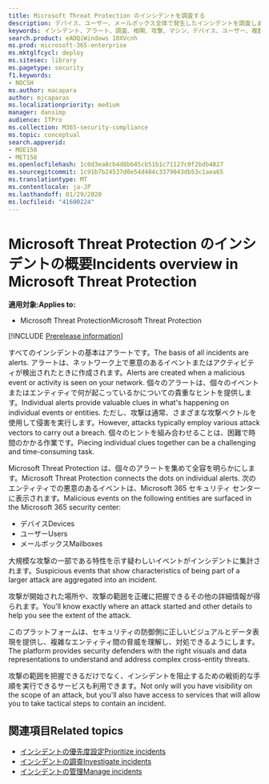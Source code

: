 ```yaml
---
title: Microsoft Threat Protection のインシデントを調査する
description: デバイス、ユーザー、メールボックス全体で発生したインシデントを調査します。
keywords: インシデント、アラート、調査、相関、攻撃、マシン、デバイス、ユーザー、複数の ID、ID、メールボックス、メール、365、Microsoft、M365
search.product: eADQiWindows 10XVcnh
ms.prod: microsoft-365-enterprise
ms.mktglfcycl: deploy
ms.sitesec: library
ms.pagetype: security
f1.keywords:
- NOCSH
ms.author: macapara
author: mjcaparas
ms.localizationpriority: medium
manager: dansimp
audience: ITPro
ms.collection: M365-security-compliance
ms.topic: conceptual
search.appverid:
- MOE150
- MET150
ms.openlocfilehash: 1c0d3ea8cb4d8bb45cb51b1c71127c0f2bdb4827
ms.sourcegitcommit: 1c91b7b24537d0e54d484c3379043db53c1aea65
ms.translationtype: MT
ms.contentlocale: ja-JP
ms.lasthandoff: 01/29/2020
ms.locfileid: "41600224"
---
```

# <a name="incidents-overview-in-microsoft-threat-protection"></a><span data-ttu-id="acfbf-104">Microsoft Threat Protection のインシデントの概要</span><span class="sxs-lookup"><span data-stu-id="acfbf-104">Incidents overview in Microsoft Threat Protection</span></span>

<span data-ttu-id="acfbf-105">**適用対象:**</span><span class="sxs-lookup"><span data-stu-id="acfbf-105">**Applies to:**</span></span>
- <span data-ttu-id="acfbf-106">Microsoft Threat Protection</span><span class="sxs-lookup"><span data-stu-id="acfbf-106">Microsoft Threat Protection</span></span>

[!INCLUDE [Prerelease information](../includes/prerelease.md)]

<span data-ttu-id="acfbf-107">すべてのインシデントの基本はアラートです。</span><span class="sxs-lookup"><span data-stu-id="acfbf-107">The basis of all incidents are alerts.</span></span> <span data-ttu-id="acfbf-108">アラートは、ネットワーク上で悪意のあるイベントまたはアクティビティが検出されたときに作成されます。</span><span class="sxs-lookup"><span data-stu-id="acfbf-108">Alerts are created when a malicious event or activity is seen on your network.</span></span> <span data-ttu-id="acfbf-109">個々のアラートは、個々のイベントまたはエンティティで何が起こっているかについての貴重なヒントを提供します。</span><span class="sxs-lookup"><span data-stu-id="acfbf-109">Individual alerts provide valuable clues in what's happening on individual events or entities.</span></span> <span data-ttu-id="acfbf-110">ただし、攻撃は通常、さまざまな攻撃ベクトルを使用して侵害を実行します。</span><span class="sxs-lookup"><span data-stu-id="acfbf-110">However, attacks typically employ various attack vectors to carry out a breach.</span></span> <span data-ttu-id="acfbf-111">個々のヒントを組み合わせることは、困難で時間のかかる作業です。</span><span class="sxs-lookup"><span data-stu-id="acfbf-111">Piecing individual clues together can be a challenging and time-consuming task.</span></span> 

<span data-ttu-id="acfbf-112">Microsoft Threat Protection は、個々のアラートを集めて全容を明らかにします。</span><span class="sxs-lookup"><span data-stu-id="acfbf-112">Microsoft Threat Protection connects the dots on individual alerts.</span></span> <span data-ttu-id="acfbf-113">次のエンティティでの悪意のあるイベントは、Microsoft 365 セキュリティ センターに表示されます。</span><span class="sxs-lookup"><span data-stu-id="acfbf-113">Malicious events on the following entities are surfaced in the Microsoft 365 security center:</span></span>
- <span data-ttu-id="acfbf-114">デバイス</span><span class="sxs-lookup"><span data-stu-id="acfbf-114">Devices</span></span>
- <span data-ttu-id="acfbf-115">ユーザー</span><span class="sxs-lookup"><span data-stu-id="acfbf-115">Users</span></span>
- <span data-ttu-id="acfbf-116">メールボックス</span><span class="sxs-lookup"><span data-stu-id="acfbf-116">Mailboxes</span></span>

<span data-ttu-id="acfbf-117">大規模な攻撃の一部である特性を示す疑わしいイベントがインシデントに集計されます。</span><span class="sxs-lookup"><span data-stu-id="acfbf-117">Suspicious events that show characteristics of being part of a larger attack are aggregated into an incident.</span></span> 

<span data-ttu-id="acfbf-118">攻撃が開始された場所や、攻撃の範囲を正確に把握できるその他の詳細情報が得られます。</span><span class="sxs-lookup"><span data-stu-id="acfbf-118">You'll know exactly where an attack started and other details to help you see the extent of the attack.</span></span>

<span data-ttu-id="acfbf-119">このプラットフォームは、セキュリティの防御側に正しいビジュアルとデータ表現を提供し、複雑なエンティティ間の脅威を理解し、対処できるようにします。</span><span class="sxs-lookup"><span data-stu-id="acfbf-119">The platform provides security defenders with the right visuals and data representations to understand and address complex cross-entity threats.</span></span> 

<span data-ttu-id="acfbf-120">攻撃の範囲を把握できるだけでなく、インシデントを阻止するための戦術的な手順を実行できるサービスも利用できます。</span><span class="sxs-lookup"><span data-stu-id="acfbf-120">Not only will you have visibility on the scope of an attack, but you'll also have access to services that will allow you to take tactical steps to contain an incident.</span></span>


## <a name="related-topics"></a><span data-ttu-id="acfbf-121">関連項目</span><span class="sxs-lookup"><span data-stu-id="acfbf-121">Related topics</span></span>
- [<span data-ttu-id="acfbf-122">インシデントの優先度設定</span><span class="sxs-lookup"><span data-stu-id="acfbf-122">Prioritize incidents</span></span>](incident-queue.md)
- [<span data-ttu-id="acfbf-123">インシデントの調査</span><span class="sxs-lookup"><span data-stu-id="acfbf-123">Investigate incidents</span></span>](investigate-incidents.md)
- [<span data-ttu-id="acfbf-124">インシデントの管理</span><span class="sxs-lookup"><span data-stu-id="acfbf-124">Manage incidents</span></span>](manage-incidents.md)